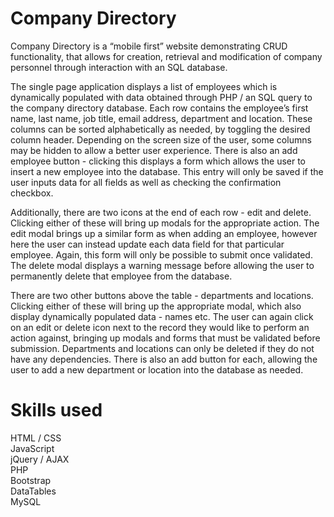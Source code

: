 # Company Directory

Company Directory is a “mobile first” website demonstrating CRUD functionality, that allows for creation, retrieval and modification of company personnel through interaction with an SQL database.

The single page application displays a list of employees which is dynamically populated with data obtained through PHP / an SQL query to the company directory database. Each row contains the employee’s first name, last name, job title, email address, department and location. These columns can be sorted alphabetically as needed, by toggling the desired column header. Depending on the screen size of the user, some columns may be hidden to allow a better user experience. There is also an add employee button - clicking this displays a form which allows the user to insert a new employee into the database. This entry will only be saved if the user inputs data for all fields as well as checking the confirmation checkbox.

Additionally, there are two icons at the end of each row - edit and delete. Clicking either of these will bring up modals for the appropriate action. The edit modal brings up a similar form as when adding an employee, however here the user can instead update each data field for that particular employee. Again, this form will only be possible to submit once validated. The delete modal displays a warning message before allowing the user to permanently delete that employee from the database.

There are two other buttons above the table - departments and locations. Clicking either of these will bring up the appropriate modal, which also display dynamically populated data - names etc. The user can again click on an edit or delete icon next to the record they would like to perform an action against, bringing up modals and forms that must be validated before submission. Departments and locations can only be deleted if they do not have any dependencies. There is also an add button for each, allowing the user to add a new department or location into the database as needed.

# Skills used

HTML / CSS\
JavaScript\
jQuery / AJAX\
PHP\
Bootstrap\
DataTables\
MySQL
